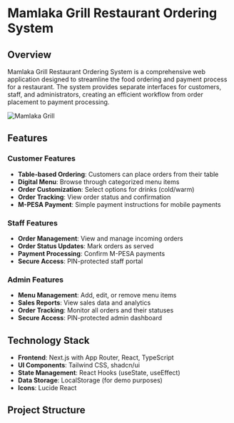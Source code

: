 # Mamlaka Grill Restaurant Ordering System

## Overview

Mamlaka Grill Restaurant Ordering System is a comprehensive web application designed to streamline the food ordering and payment process for a restaurant. The system provides separate interfaces for customers, staff, and administrators, creating an efficient workflow from order placement to payment processing.

![Mamlaka Grill](/placeholder.svg?height=300&width=600)

## Features

### Customer Features
- **Table-based Ordering**: Customers can place orders from their table
- **Digital Menu**: Browse through categorized menu items
- **Order Customization**: Select options for drinks (cold/warm)
- **Order Tracking**: View order status and confirmation
- **M-PESA Payment**: Simple payment instructions for mobile payments

### Staff Features
- **Order Management**: View and manage incoming orders
- **Order Status Updates**: Mark orders as served
- **Payment Processing**: Confirm M-PESA payments
- **Secure Access**: PIN-protected staff portal

### Admin Features
- **Menu Management**: Add, edit, or remove menu items
- **Sales Reports**: View sales data and analytics
- **Order Tracking**: Monitor all orders and their statuses
- **Secure Access**: PIN-protected admin dashboard

## Technology Stack

- **Frontend**: Next.js with App Router, React, TypeScript
- **UI Components**: Tailwind CSS, shadcn/ui
- **State Management**: React Hooks (useState, useEffect)
- **Data Storage**: LocalStorage (for demo purposes)
- **Icons**: Lucide React

## Project Structure

